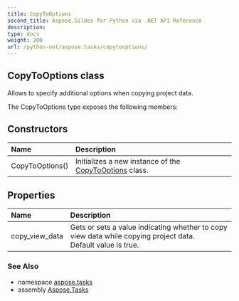 ```yaml
---
title: CopyToOptions
second_title: Aspose.Sildes for Python via .NET API Reference
description: 
type: docs
weight: 200
url: /python-net/aspose.tasks/copytooptions/
---
```


## CopyToOptions class

Allows to specify additional options when copying project data.

The CopyToOptions type exposes the following members:
## Constructors
| Name | Description |
| :- | :- |
|CopyToOptions()|Initializes a new instance of the [CopyToOptions](/python-net/aspose.tasks/copytooptions/) class.|
## Properties
| Name | Description |
| :- | :- |
|copy_view_data|Gets or sets a value indicating whether to copy view data while copying project data.<br/>            Default value is true.|

### See Also

* namespace [aspose.tasks](/python-net/aspose.tasks/)
* assembly [Aspose.Tasks](/tasks/python-net/)


